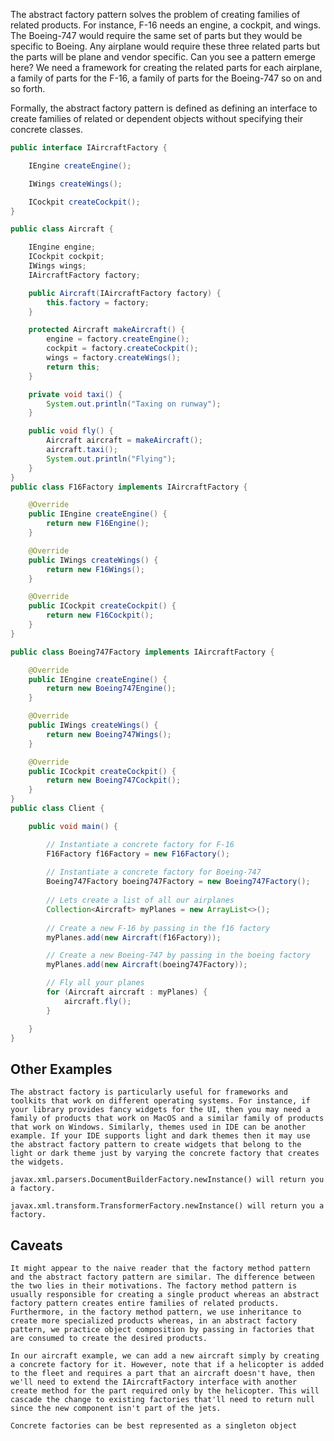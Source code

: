 The abstract factory pattern solves the problem of creating families of related products. For instance, F-16 needs an engine, a cockpit, and wings. The Boeing-747 would require the same set of parts but they would be specific to Boeing. Any airplane would require these three related parts but the parts will be plane and vendor specific. Can you see a pattern emerge here? We need a framework for creating the related parts for each airplane, a family of parts for the F-16, a family of parts for the Boeing-747 so on and so forth.

Formally, the abstract factory pattern is defined as defining an interface to create families of related or dependent objects without specifying their concrete classes. 

```java
public interface IAircraftFactory {

    IEngine createEngine();

    IWings createWings();

    ICockpit createCockpit();
}

public class Aircraft {

    IEngine engine;
    ICockpit cockpit;
    IWings wings;
    IAircraftFactory factory;

    public Aircraft(IAircraftFactory factory) {
        this.factory = factory;
    }

    protected Aircraft makeAircraft() {
        engine = factory.createEngine();
        cockpit = factory.createCockpit();
        wings = factory.createWings();
        return this;
    }

    private void taxi() {
        System.out.println("Taxing on runway");
    }

    public void fly() {
        Aircraft aircraft = makeAircraft();
        aircraft.taxi();
        System.out.println("Flying");
    }
}
public class F16Factory implements IAircraftFactory {

    @Override
    public IEngine createEngine() {
        return new F16Engine();
    }

    @Override
    public IWings createWings() {
        return new F16Wings();
    }

    @Override
    public ICockpit createCockpit() {
        return new F16Cockpit();
    }
}

public class Boeing747Factory implements IAircraftFactory {

    @Override
    public IEngine createEngine() {
        return new Boeing747Engine();
    }

    @Override
    public IWings createWings() {
        return new Boeing747Wings();
    }

    @Override
    public ICockpit createCockpit() {
        return new Boeing747Cockpit();
    }
}
public class Client {

    public void main() {

        // Instantiate a concrete factory for F-16
        F16Factory f16Factory = new F16Factory();
        
        // Instantiate a concrete factory for Boeing-747
        Boeing747Factory boeing747Factory = new Boeing747Factory();
        
        // Lets create a list of all our airplanes
        Collection<Aircraft> myPlanes = new ArrayList<>();
        
        // Create a new F-16 by passing in the f16 factory
        myPlanes.add(new Aircraft(f16Factory));

        // Create a new Boeing-747 by passing in the boeing factory
        myPlanes.add(new Aircraft(boeing747Factory));

        // Fly all your planes
        for (Aircraft aircraft : myPlanes) {
            aircraft.fly();
        }

    }
}
```


## Other Examples

    The abstract factory is particularly useful for frameworks and toolkits that work on different operating systems. For instance, if your library provides fancy widgets for the UI, then you may need a family of products that work on MacOS and a similar family of products that work on Windows. Similarly, themes used in IDE can be another example. If your IDE supports light and dark themes then it may use the abstract factory pattern to create widgets that belong to the light or dark theme just by varying the concrete factory that creates the widgets.

    javax.xml.parsers.DocumentBuilderFactory.newInstance() will return you a factory.

    javax.xml.transform.TransformerFactory.newInstance() will return you a factory.


## Caveats

    It might appear to the naive reader that the factory method pattern and the abstract factory pattern are similar. The difference between the two lies in their motivations. The factory method pattern is usually responsible for creating a single product whereas an abstract factory pattern creates entire families of related products. Furthermore, in the factory method pattern, we use inheritance to create more specialized products whereas, in an abstract factory pattern, we practice object composition by passing in factories that are consumed to create the desired products.

    In our aircraft example, we can add a new aircraft simply by creating a concrete factory for it. However, note that if a helicopter is added to the fleet and requires a part that an aircraft doesn't have, then we'll need to extend the IAircraftFactory interface with another create method for the part required only by the helicopter. This will cascade the change to existing factories that'll need to return null since the new component isn't part of the jets.

    Concrete factories can be best represented as a singleton object

